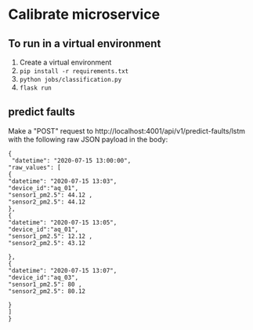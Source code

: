 # Calibrate microservice

## To run in a virtual environment
1. Create a virtual environment
2. `pip install -r requirements.txt`
3. `python jobs/classification.py`
4. `flask run`


## predict faults

Make a "POST" request to http://localhost:4001/api/v1/predict-faults/lstm with the following raw JSON payload in the body:

```{json}
{
 "datetime": "2020-07-15 13:00:00", 
"raw_values": [ 
{
"datetime": "2020-07-15 13:03",
"device_id":"aq_01", 
"sensor1_pm2.5": 44.12 , 
"sensor2_pm2.5": 44.12 
}, 
{
"datetime": "2020-07-15 13:05",
"device_id":"aq_01", 
"sensor1_pm2.5": 12.12 , 
"sensor2_pm2.5": 43.12

}, 
{
"datetime": "2020-07-15 13:07",
"device_id":"aq_03", 
"sensor1_pm2.5": 80 , 
"sensor2_pm2.5": 80.12

}
]
}
```

